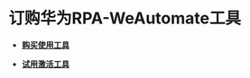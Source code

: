 # 订购华为RPA-WeAutomate工具<a name="hilens_02_0153"></a>

-   **[购买使用工具](购买使用工具.md)**  

-   **[试用激活工具](试用激活工具.md)**  


